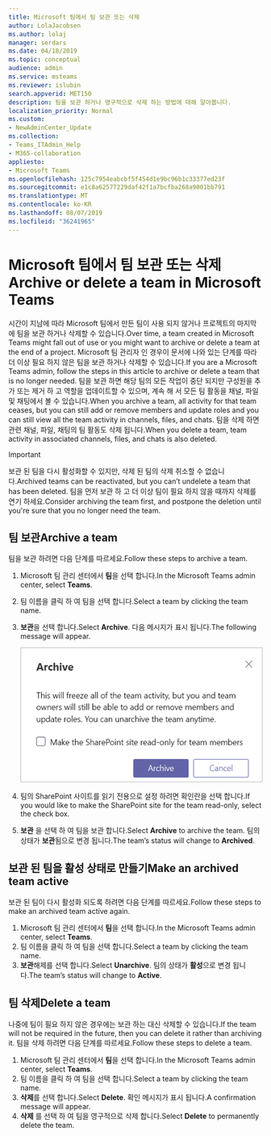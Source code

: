 ```yaml
---
title: Microsoft 팀에서 팀 보관 또는 삭제
author: LolaJacobsen
ms.author: lolaj
manager: serdars
ms.date: 04/18/2019
ms.topic: conceptual
audience: admin
ms.service: msteams
ms.reviewer: islubin
search.appverid: MET150
description: 팀을 보관 하거나 영구적으로 삭제 하는 방법에 대해 알아봅니다.
localization_priority: Normal
ms.custom:
- NewAdminCenter_Update
ms.collection:
- Teams_ITAdmin_Help
- M365-collaboration
appliesto:
- Microsoft Teams
ms.openlocfilehash: 125c7954eabcbf5f454d1e9bc96b1c33377ed23f
ms.sourcegitcommit: e1c8a62577229daf42f1a7bcfba268a9001bb791
ms.translationtype: MT
ms.contentlocale: ko-KR
ms.lasthandoff: 08/07/2019
ms.locfileid: "36241965"
---
```

<a name="archive-or-delete-a-team-in-microsoft-teams"></a><span data-ttu-id="773b1-103">Microsoft 팀에서 팀 보관 또는 삭제</span><span class="sxs-lookup"><span data-stu-id="773b1-103">Archive or delete a team in Microsoft Teams</span></span>
===========================================

<span data-ttu-id="773b1-104">시간이 지남에 따라 Microsoft 팀에서 만든 팀이 사용 되지 않거나 프로젝트의 마지막에 팀을 보관 하거나 삭제할 수 있습니다.</span><span class="sxs-lookup"><span data-stu-id="773b1-104">Over time, a team created in Microsoft Teams might fall out of use or you might want to archive or delete a team at the end of a project.</span></span> <span data-ttu-id="773b1-105">Microsoft 팀 관리자 인 경우이 문서에 나와 있는 단계를 따라 더 이상 필요 하지 않은 팀을 보관 하거나 삭제할 수 있습니다.</span><span class="sxs-lookup"><span data-stu-id="773b1-105">If you are a Microsoft Teams admin, follow the steps in this article to archive or delete a team that is no longer needed.</span></span> <span data-ttu-id="773b1-106">팀을 보관 하면 해당 팀의 모든 작업이 중단 되지만 구성원을 추가 또는 제거 하 고 역할을 업데이트할 수 있으며, 계속 해 서 모든 팀 활동을 채널, 파일 및 채팅에서 볼 수 있습니다.</span><span class="sxs-lookup"><span data-stu-id="773b1-106">When you archive a team, all activity for that team ceases, but you can still add or remove members and update roles and you can still view all the team activity in channels, files, and chats.</span></span> <span data-ttu-id="773b1-107">팀을 삭제 하면 관련 채널, 파일, 채팅의 팀 활동도 삭제 됩니다.</span><span class="sxs-lookup"><span data-stu-id="773b1-107">When you delete a team, team activity in associated channels, files, and chats is also deleted.</span></span> 

> [!IMPORTANT]
> <span data-ttu-id="773b1-108">보관 된 팀을 다시 활성화할 수 있지만, 삭제 된 팀의 삭제 취소할 수 없습니다.</span><span class="sxs-lookup"><span data-stu-id="773b1-108">Archived teams can be reactivated, but you can’t undelete a team that has been deleted.</span></span> <span data-ttu-id="773b1-109">팀을 먼저 보관 하 고 더 이상 팀이 필요 하지 않을 때까지 삭제를 연기 하세요.</span><span class="sxs-lookup"><span data-stu-id="773b1-109">Consider archiving the team first, and postpone the deletion until you're sure that you no longer need the team.</span></span>

## <a name="archive-a-team"></a><span data-ttu-id="773b1-110">팀 보관</span><span class="sxs-lookup"><span data-stu-id="773b1-110">Archive a team</span></span>

<span data-ttu-id="773b1-111">팀을 보관 하려면 다음 단계를 따르세요.</span><span class="sxs-lookup"><span data-stu-id="773b1-111">Follow these steps to archive a team.</span></span>

1. <span data-ttu-id="773b1-112">Microsoft 팀 관리 센터에서 **팀**을 선택 합니다.</span><span class="sxs-lookup"><span data-stu-id="773b1-112">In the Microsoft Teams admin center, select **Teams**.</span></span>
2. <span data-ttu-id="773b1-113">팀 이름을 클릭 하 여 팀을 선택 합니다.</span><span class="sxs-lookup"><span data-stu-id="773b1-113">Select a team by clicking the team name.</span></span>
3. <span data-ttu-id="773b1-114">**보관**을 선택 합니다.</span><span class="sxs-lookup"><span data-stu-id="773b1-114">Select **Archive**.</span></span> <span data-ttu-id="773b1-115">다음 메시지가 표시 됩니다.</span><span class="sxs-lookup"><span data-stu-id="773b1-115">The following message will appear.</span></span>

    ![팀 보관 메시지의 스크린샷](media/teams-archive-message.png)

4. <span data-ttu-id="773b1-117">팀의 SharePoint 사이트를 읽기 전용으로 설정 하려면 확인란을 선택 합니다.</span><span class="sxs-lookup"><span data-stu-id="773b1-117">If you would like to make the SharePoint site for the team read-only, select the check box.</span></span>
5. <span data-ttu-id="773b1-118">**보관** 을 선택 하 여 팀을 보관 합니다.</span><span class="sxs-lookup"><span data-stu-id="773b1-118">Select **Archive** to archive the team.</span></span> <span data-ttu-id="773b1-119">팀의 상태가 **보관**됨으로 변경 됩니다.</span><span class="sxs-lookup"><span data-stu-id="773b1-119">The team’s status will change to **Archived**.</span></span>

## <a name="make-an-archived-team-active"></a><span data-ttu-id="773b1-120">보관 된 팀을 활성 상태로 만들기</span><span class="sxs-lookup"><span data-stu-id="773b1-120">Make an archived team active</span></span>

<span data-ttu-id="773b1-121">보관 된 팀이 다시 활성화 되도록 하려면 다음 단계를 따르세요.</span><span class="sxs-lookup"><span data-stu-id="773b1-121">Follow these steps to make an archived team active again.</span></span>

1. <span data-ttu-id="773b1-122">Microsoft 팀 관리 센터에서 **팀**을 선택 합니다.</span><span class="sxs-lookup"><span data-stu-id="773b1-122">In the Microsoft Teams admin center, select **Teams**.</span></span>
2. <span data-ttu-id="773b1-123">팀 이름을 클릭 하 여 팀을 선택 합니다.</span><span class="sxs-lookup"><span data-stu-id="773b1-123">Select a team by clicking the team name.</span></span>
3. <span data-ttu-id="773b1-124">**보관**해제를 선택 합니다.</span><span class="sxs-lookup"><span data-stu-id="773b1-124">Select **Unarchive**.</span></span> <span data-ttu-id="773b1-125">팀의 상태가 **활성**으로 변경 됩니다.</span><span class="sxs-lookup"><span data-stu-id="773b1-125">The team’s status will change to **Active**.</span></span>

## <a name="delete-a-team"></a><span data-ttu-id="773b1-126">팀 삭제</span><span class="sxs-lookup"><span data-stu-id="773b1-126">Delete a team</span></span>

<span data-ttu-id="773b1-127">나중에 팀이 필요 하지 않은 경우에는 보관 하는 대신 삭제할 수 있습니다.</span><span class="sxs-lookup"><span data-stu-id="773b1-127">If the team will not be required in the future, then you can delete it rather than archiving it.</span></span> <span data-ttu-id="773b1-128">팀을 삭제 하려면 다음 단계를 따르세요.</span><span class="sxs-lookup"><span data-stu-id="773b1-128">Follow these steps to delete a team.</span></span>

1.  <span data-ttu-id="773b1-129">Microsoft 팀 관리 센터에서 **팀**을 선택 합니다.</span><span class="sxs-lookup"><span data-stu-id="773b1-129">In the Microsoft Teams admin center, select **Teams**.</span></span>
2.  <span data-ttu-id="773b1-130">팀 이름을 클릭 하 여 팀을 선택 합니다.</span><span class="sxs-lookup"><span data-stu-id="773b1-130">Select a team by clicking the team name.</span></span>
3.  <span data-ttu-id="773b1-131">**삭제**를 선택 합니다.</span><span class="sxs-lookup"><span data-stu-id="773b1-131">Select **Delete**.</span></span> <span data-ttu-id="773b1-132">확인 메시지가 표시 됩니다.</span><span class="sxs-lookup"><span data-stu-id="773b1-132">A confirmation message will appear.</span></span>
4.  <span data-ttu-id="773b1-133">**삭제** 를 선택 하 여 팀을 영구적으로 삭제 합니다.</span><span class="sxs-lookup"><span data-stu-id="773b1-133">Select **Delete** to permanently delete the team.</span></span>



